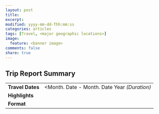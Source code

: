 ```yaml
---
layout: post
title: 
excerpt: 
modified: yyyy-mm-dd-Thh:mm:ss
categories: articles
tags: [Travel, <major geographic locations>]
image:
  feature: <banner image>
comments: false
share: true
---
```


## Trip Report Summary

|                       |                           |
|:----------------------|--------------------------:|
| **Travel Dates**		| <Month. Date - Month. Date Year _(Duration)_	|
| **Highlights**		| <Locations>						|
| **Format** 			| <Style of travel> 				|
| **Would do again?** 	| <Yes/No> 								|
| ===
{: .table}

No GPS tracker this time. I went from Edmonton → Jasper → Lake Louis → Banff → Calgary → Edmonton (I like loops) 

The complete photoset can be found on my [flickr]()

---

<Body of text>

---

* Table of Contents
{:toc}
